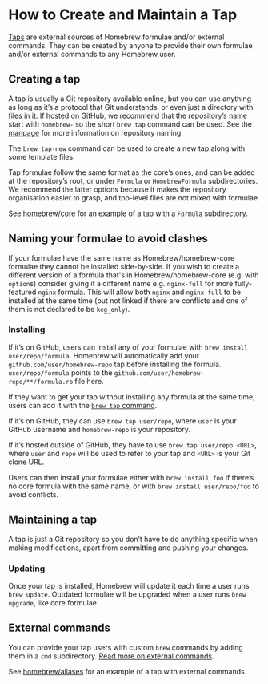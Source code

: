 # How to Create and Maintain a Tap

[Taps](Taps.md) are external sources of Homebrew formulae and/or external commands. They
can be created by anyone to provide their own formulae and/or external commands
to any Homebrew user.

## Creating a tap

A tap is usually a Git repository available online, but you can use anything as
long as it’s a protocol that Git understands, or even just a directory with
files in it.
If hosted on GitHub, we recommend that the repository’s name start with
`homebrew-` so the short `brew tap` command can be used.
See the [manpage](Manpage.md) for more information on repository naming.

The `brew tap-new` command can be used to create a new tap along with some
template files.

Tap formulae follow the same format as the core’s ones, and can be added at the
repository’s root, or under `Formula` or `HomebrewFormula` subdirectories. We
recommend the latter options because it makes the repository organisation
easier to grasp, and top-level files are not mixed with formulae.

See [homebrew/core](https://github.com/Homebrew/homebrew-core) for an example of
a tap with a `Formula` subdirectory.

## Naming your formulae to avoid clashes

If your formulae have the same name as Homebrew/homebrew-core formulae they cannot be installed side-by-side. If you wish to create a different version of a formula that's in Homebrew/homebrew-core (e.g. with `option`s) consider giving it a different name e.g. `nginx-full` for more fully-featured `nginx` formula. This will allow both `nginx` and `nginx-full` to be installed at the same time (but not linked if there are conflicts and one of them is not declared to be `keg_only`).

### Installing

If it’s on GitHub, users can install any of your formulae with
`brew install user/repo/formula`. Homebrew will automatically add your
`github.com/user/homebrew-repo` tap before installing the formula.
`user/repo/formula` points to the `github.com/user/homebrew-repo/**/formula.rb`
file here.

If they want to get your tap without installing any formula at the same time,
users can add it with the [`brew tap` command](Taps.md).

If it’s on GitHub, they can use `brew tap user/repo`, where `user` is your
GitHub username and `homebrew-repo` is your repository.

If it’s hosted outside of GitHub, they have to use `brew tap user/repo <URL>`,
where `user` and `repo` will be used to refer to your tap and `<URL>` is your
Git clone URL.

Users can then install your formulae either with `brew install foo` if there’s
no core formula with the same name, or with `brew install user/repo/foo` to
avoid conflicts.

## Maintaining a tap

A tap is just a Git repository so you don’t have to do anything specific when
making modifications, apart from committing and pushing your changes.

### Updating

Once your tap is installed, Homebrew will update it each time a user runs
`brew update`. Outdated formulae will be upgraded when a user runs
`brew upgrade`, like core formulae.

## External commands

You can provide your tap users with custom `brew` commands by adding them in a
`cmd` subdirectory. [Read more on external commands](External-Commands.md).

See [homebrew/aliases](https://github.com/Homebrew/homebrew-aliases) for an
example of a tap with external commands.
